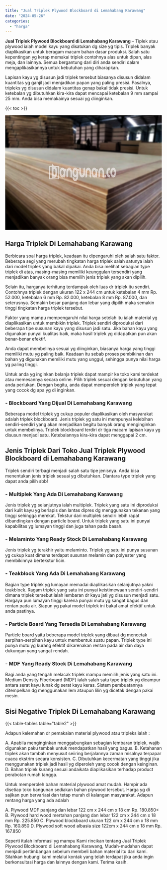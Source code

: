 ```yaml
---
title: "Jual Triplek Plywood Blockboard di Lemahabang Karawang"
date: "2024-05-26"
categories: 
  - "harga"
---
```


**Jual Triplek Plywood Blockboard di Lemahabang Karawang** – Tiplek atau plywood ialah model kayu yang disatukan dg size yg tipis. Triplek banyak diaplikasikan untuk beragam macam bahan dasar produksi. Salah satu kepentingan yg kerap memakai triplek contohnya alas untuk dipan, alas meja, dan lainnya. Semua bergantung dari diri anda sendiri dalam mengaplikasikannya untuk kebutuhan yang diharapkan.

Lapisan kayu yg disusun jadi triplek tersebut biasanya disusun didalam kuantitas yg ganjil jadi menjadikan papan yang paling presisi. Pasalnya, tripleks yg disusun didalam kuantitas genap bakal tidak presisi. Untuk ketebalan yg dibutuhkan kira-kira dapat mencapai ketebalan 9 mm sampai 25 mm. Anda bisa memakainya sesuai yg diinginkan.

{{< toc >}}

![Jual Triplek Plywood Blockboard di Lemahabang Karawang](/images/jual-triplek-murah-46.png)

## Harga Triplek Di Lemahabang Karawang

Berbicara soal harga triplek, keadaan itu dipengaruhi oleh salah satu faktor. Beberapa segi yang merubah tingkatan harga triplek salah satunya ialah dari model triplek yang bakal dipakai. Anda bisa melihat sebagian type triplek di atas, masing-masing memiliki keunggulan tersendiri yang menjadikan banyak orang bisa memilih jenis triplek yang akan dipilih.

Selain itu, harganya terhitung terdampak oleh luas dr triplek itu sendiri. Contohnya triplek dengan ukuran 122 x 244 cm untuk ketebalan 4 mm Rp. 52.000, ketebalan 6 mm Rp. 82.000, ketebalan 8 mm Rp. 87.000, dan seterusnya. Semakin besar panjang dan lebar yang dipilih maka semakin tinggi tingkatan harga triplek tersebut.

Faktor yang mampu mempengaruhi nilai harga setelah itu ialah material yg diaplikasikan untuk membikin triplek. Triplek sendiri diproduksi dari beberapa tipe susunan kayu yang disusun jadi satu. Jika bahan kayu yang digunakan punyai kualitas baik, maka hasil triplek yg didapatkan pun akan benar-benar efektif.

Anda dapat membelinya sesuai yg diinginkan, biasanya harga yang tinggi memiliki mutu yg paling baik. Keadaan itu sebab proses pembikinan dan bahan yg digunakan memiliki mutu yang unggul, sehingga punya nilai harga yg paling tinggi.

Untuk anda yg inginkan belanja triplek dapat mampir ke toko kami terdekat atau memesannya secara online. Pilih triplek sesuai dengan kebutuhan yang anda perlukan. Dengan begitu, anda dapat memperoleh triplek yang tepat yang cocok dg apa yg di inginkan.

### \- Blockboard Yang Dijual Di Lemahabang Karawang

Beberapa model triplek yg cukup populer diaplikasikan oleh masyarakat adalah triplek blockboard. Jenis triplek yg satu ini mempunyai kelebihan sendiri-sendiri yang akan menjadikan begitu banyak orang menginginkan untuk membelinya. Triplek blockboard terdiri dr tiga macam lapisan kayu yg disusun menjadi satu. Ketebalannya kira-kira dapat menggapai 2 cm.

## Jenis Triplek Dari Toko Jual Triplek Plywood Blockboard di Lemahabang Karawang

Triplek sendiri terbagi menjadi salah satu tipe jenisnya. Anda bisa menentukan jenis triplek sesuai yg dibutuhkan. Diantara type triplek yang dapat anda pilih sbb!

### \- Multiplek Yang Ada Di Lemahabang Karawang

Jenis triplek yg selanjutnya ialah multiplek. Triplek yang satu ini diproduksi dari kulit kayu yg berlapis dan lantas dipres dg menggunakan tekanan yang tinggi sehingga merekat. Tekstur dari multiplek sendiri lebih rapat dibandingkan dengan particle board. Untuk triplek yang satu ini punyai kapabilitas yg lumayan tinggi dan juga tahan pada basah.

### \- Melaminto Yang Ready Stock Di Lemahabang Karawang

Jenis triplek yg terakhir yaitu melaminto. Triplek yg satu ini punya susunan yg cukup kuat dimana terdapat susunan melamin dan polyester yang membikinnya bertekstur licin.

### \- Teakblock Yang Ada Di Lemahabang Karawang

Bagian type triplek yg lumayan memadai diaplikasikan selanjutnya yakni teakblock. Ragam triplek yang satu ini punyai keistimewaan sendiri-sendiri dimana triplek tersebut ialah lembaran dr kayu jati yg disusun menjadi satu. Hargaya pun lumayan tinggi karena punyai mutu yg sangat bagus dan rentan pada air. Siapun yg pakai model triplek ini bakal amat efektif untuk anda pastinya.

### \- Particle Board Yang Tersedia Di Lemahabang Karawang

Particle board yaitu beberapa model triplek yang dibuat dg mencetak serpihan-serpihan kayu untuk membentuk suatu papan. Triplek type ini punya mutu yg kurang efektif dikarenakan rentan pada air dan daya dukungan yang sangat rendah.

### \- MDF Yang Ready Stock Di Lemahabang Karawang

Bagi anda yang tengah melacak triplek mampu memilih jenis yang satu ini. Medium Density Fiberboard (MDF) ialah salah satu type triplek yg dicampur antara serat kayu lunak dg serat kayu keras. Sistem pembuatannya ditempelkan dg menggunakan lem ataupun lilin yg dicetak dengan pakai mesin.

## Sisi Negative Triplek Di Lemahabang Karawang

{{< table-tables table="table2" >}}

Adapun kelemahan dr pemakaian material plywood atau tripleks ialah :

A. Apabila menginginkan menggabungkan sebagian lembaran triplek, wajib digunakan paku tembak untuk mendapatkan hasil yang bagus. B. Ketahanan triplek akan tambah menyusut seiiring berjalannya zaman misalnya terpapar cuaca ekstrim secara konsisten. C. Dibutuhkan kecermatan yang tinggi jika menggunakan triplek jadi hasil yg diperoleh yang cocok dengan keinginan. D. Bahan triplek kurang sesuai andaikata diaplikasikan terhadap product perabotan rumah tangga.

Untuk memperoleh bahan material plywood amat mudah. Hampir ada disetiap toko bangunan sediakan bahan plywood tersebut. Harga yg di sajikan pun bervariasi dan tetap murah di kalangan masyarakat. Adapun rentang harga yang ada adalah

A. Plywood MDF panjang dan lebar 122 cm x 244 cm x 18 cm Rp. 180.850< B. Plywood hard wood mertahan panjang dan lebar 122 cm x 244 cm x 18 mm Rp. 225.850 C. Plywood blockboard ukuran 122 cm x 244 cm x 18 mm Rp. 160.850 D. Plywood soft wood albasia size 122cm x 244 cm x 18 mm Rp. 167.850

Seperti itulah informasi yg mampu Kami rincikan tentang Jual Triplek Plywood Blockboard di Lemahabang Karawang, Mudah-mudahan dapat menjadi pertimbangan sebelum membeli bahan material itu dari kami. Silahkan hubungi kami melalui kontak yang telah terdapat jika anda ingin berkonsultasi harga dan lainnya dengan kami. Terima kasih.
